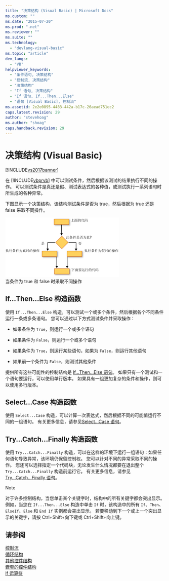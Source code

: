```yaml
---
title: "决策结构 (Visual Basic) | Microsoft Docs"
ms.custom: ""
ms.date: "2015-07-20"
ms.prod: ".net"
ms.reviewer: ""
ms.suite: ""
ms.technology: 
  - "devlang-visual-basic"
ms.topic: "article"
dev_langs: 
  - "VB"
helpviewer_keywords: 
  - "条件语句, 决策结构"
  - "控制流, 决策结构"
  - "决策结构"
  - "If 语句, 决策结构"
  - "If 语句, If...Then...Else"
  - "语句 [Visual Basic], 控制流"
ms.assetid: 2e2e0895-4483-442a-b17c-26aead751ec2
caps.latest.revision: 29
author: "stevehoag"
ms.author: "shoag"
caps.handback.revision: 29
---
```

# 决策结构 (Visual Basic)
[!INCLUDE[vs2017banner](../../../../visual-basic/includes/vs2017banner.md)]

在 [!INCLUDE[vbprvb](../../../../csharp/programming-guide/concepts/linq/includes/vbprvb-md.md)] 中可以测试条件，然后根据该测试的结果执行不同的操作。  可以测试条件是真还是假、测试表达式的各种值，或测试执行一系列语句时所生成的各种异常。  
  
 下图显示一个决策结构，该结构测试条件是否为 true，然后根据为 true 还是 false 采取不同操作。  
  
 ![If...Then...Else 构造的流程图](../../../../visual-basic/programming-guide/language-features/control-flow/media/ifthenelse.gif "IfThenElse")  
当条件为 true 和 false 时采取不同操作  
  
## If...Then...Else 构造函数  
 使用 `If...Then...Else` 构造，可以测试一个或多个条件，然后根据各个不同条件运行一条或多条语句。  您可以通过以下方式测试条件并采取操作：  
  
-   如果条件为 `True`，则运行一个或多个语句  
  
-   如果条件为 `False`，则运行一个或多个语句  
  
-   如果条件为 `True`，则运行某些语句，如果为 `False`，则运行其他语句  
  
-   如果前一个条件为 `False`，则测试其他条件  
  
 提供所有这些可能性的控制结构是 [If...Then...Else 语句](../../../../visual-basic/language-reference/statements/if-then-else-statement.md)。  如果只有一个测试和一个语句要运行，可以使用单行版本。  如果具有一组更加复杂的条件和操作，则可以使用多行版本。  
  
## Select...Case 构造函数  
 使用 `Select...Case` 构造，可以计算一次表达式，然后根据不同的可能值运行不同的一组语句。  有关更多信息，请参见[Select...Case 语句](../../../../visual-basic/language-reference/statements/select-case-statement.md)。  
  
## Try...Catch...Finally 构造函数  
 使用 `Try...Catch...Finally` 构造，可以在这样的环境下运行一组语句：如果任何语句导致异常，该环境仍保留控制权。  您可以针对不同的异常采取不同的操作。  您还可以选择指定一个代码块，无论发生什么情况都要在退出整个 `Try...Catch...Finally` 构造前运行它。  有关更多信息，请参见[Try...Catch...Finally 语句](../../../../visual-basic/language-reference/statements/try-catch-finally-statement.md)。  
  
> [!NOTE]
>  对于许多控制结构，当您单击某个关键字时，结构中的所有关键字都会突出显示。  例如，当您在 `If...Then...Else` 构造中单击 `If` 时，该构造中的所有 `If`、`Then`、`ElseIf`、`Else` 和  `End If` 实例都会突出显示。  若要移动到下一个或上一个突出显示的关键字，请按 Ctrl\+Shift\+向下键或 Ctrl\+Shift\+向上键。  
  
## 请参阅  
 [控制流](../../../../visual-basic/programming-guide/language-features/control-flow/index.md)   
 [循环结构](../../../../visual-basic/programming-guide/language-features/control-flow/loop-structures.md)   
 [其他控件结构](../../../../visual-basic/programming-guide/language-features/control-flow/other-control-structures.md)   
 [嵌套的控件结构](../../../../visual-basic/programming-guide/language-features/control-flow/nested-control-structures.md)   
 [If 运算符](../../../../visual-basic/language-reference/operators/if-operator.md)